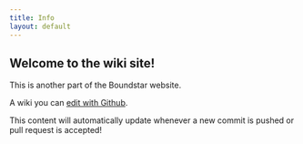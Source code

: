 ```yaml
---
title: Info
layout: default
---
```


## Welcome to the wiki site!

This is another part of the Boundstar website.

A wiki you can [edit with Github](https://github.com/digitaldesigndj/boundstar-content/edit/master/info.html.md).

This content will automatically update whenever a new commit is pushed or pull request is accepted!

